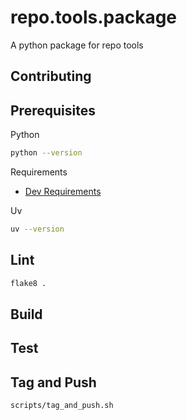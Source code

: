 # repo.tools.package
A python package for repo tools

## Contributing

## Prerequisites

Python

```bash
python --version
```

Requirements 

- [Dev Requirements](.devcontainer/requirements.txt)

Uv

```bash
uv --version
```

## Lint

```bash
flake8 .
```

## Build

## Test

## Tag and Push

```bash
scripts/tag_and_push.sh
```

